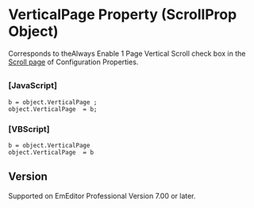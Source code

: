 # VerticalPage Property (ScrollProp Object)

Corresponds to theAlways Enable 1 Page Vertical Scroll check box in the [Scroll page](../../dlg/properties/scroll/index) of Configuration Properties.

## 

### \[JavaScript\]

```
b = object.VerticalPage ;
object.VerticalPage  = b;
```

### \[VBScript\]

```
b = object.VerticalPage
object.VerticalPage  = b
```

## Version

Supported on EmEditor Professional Version 7.00 or later.
